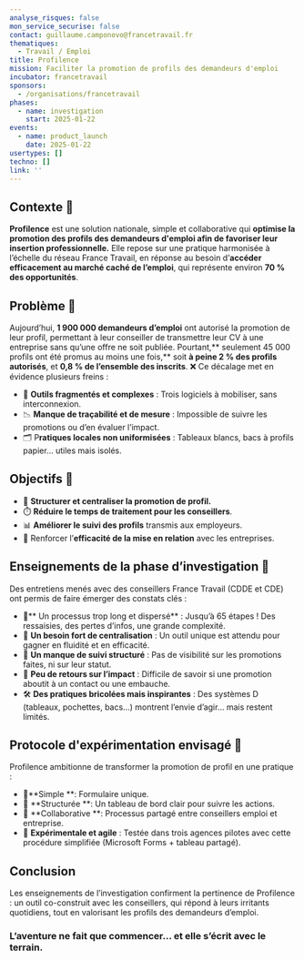 ```yaml
---
analyse_risques: false
mon_service_securise: false
contact: guillaume.camponovo@francetravail.fr
thematiques:
  - Travail / Emploi
title: Profilence
mission: Faciliter la promotion de profils des demandeurs d'emploi
incubator: francetravail
sponsors:
  - /organisations/francetravail
phases:
  - name: investigation
    start: 2025-01-22
events:
  - name: product_launch
    date: 2025-01-22
usertypes: []
techno: []
link: ''
---
```


## Contexte 🔎

**Profilence** est une solution nationale, simple et collaborative qui **optimise la promotion des profils des demandeurs d'emploi afin de favoriser leur insertion professionnelle.** Elle repose sur une pratique harmonisée à l’échelle du réseau France Travail, en réponse au besoin d’**accéder efficacement au marché caché de l’emploi**, qui représente environ **70 % des opportunités**.

## Problème 🚨

Aujourd’hui, **1 900 000 demandeurs d’emploi** ont autorisé la promotion de leur profil, permettant à leur conseiller de transmettre leur CV à une entreprise sans qu’une offre ne soit publiée. Pourtant,** seulement 45 000 profils ont été promus au moins une fois,** soit **à peine 2 % des profils autorisés**, et **0,8 % de l’ensemble des inscrits**.
❌ Ce décalage met en évidence plusieurs freins :
* 🧩 **Outils fragmentés et complexes** : Trois logiciels à mobiliser, sans interconnexion.
* 📉 **Manque de traçabilité et de mesure** : Impossible de suivre les promotions ou d’en évaluer l’impact.
* 🗂️ P**ratiques locales non uniformisées** : Tableaux blancs, bacs à profils papier… utiles mais isolés.


## Objectifs 🎯

* 🔄 **Structurer et centraliser la promotion de profil.**
* ⏱️ **Réduire le temps de traitement pour les conseillers**.
* 📊 **Améliorer le suivi des profils** transmis aux employeurs.
* 🎯 Renforcer l’**efficacité de la mise en relation** avec les entreprises.

## Enseignements de la phase d’investigation 🧠 

Des entretiens menés avec des conseillers France Travail (CDDE et CDE) ont permis de faire émerger des constats clés :

* 🧱** Un processus trop long et dispersé** : Jusqu’à 65 étapes ! Des ressaisies, des pertes d’infos, une grande complexité.
* 🧭 **Un besoin fort de centralisation** : Un outil unique est attendu pour gagner en fluidité et en efficacité.
* 👀 **Un manque de suivi structuré** : Pas de visibilité sur les promotions faites, ni sur leur statut.
* 🤷 **Peu de retours sur l’impact** : Difficile de savoir si une promotion aboutit à un contact ou une embauche.
* 🛠️ **Des pratiques bricolées mais inspirantes** : Des systèmes D (tableaux, pochettes, bacs…) montrent l’envie d’agir… mais restent limités.

##  Protocole d'expérimentation envisagé 🚀

Profilence ambitionne de transformer la promotion de profil en une pratique :

*  🧾**Simple **: Formulaire unique.
* 📍 **Structurée **: Un tableau de bord clair pour suivre les actions.
* 🤝 **Collaborative **: Processus partagé entre conseillers emploi et entreprise.
* 🧪 **Expérimentale et agile** : Testée dans trois agences pilotes avec cette procédure simplifiée (Microsoft Forms + tableau partagé).


## Conclusion

Les enseignements de l’investigation confirment la pertinence de Profilence : un outil co-construit avec les conseillers, qui répond à leurs irritants quotidiens, tout en valorisant les profils des demandeurs d’emploi.

### L’aventure ne fait que commencer… et elle s’écrit avec le terrain.
